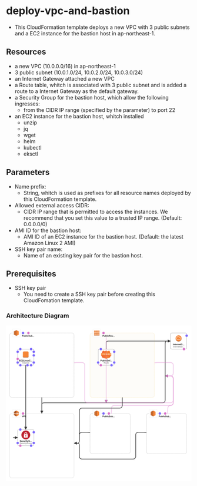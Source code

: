 # deploy-vpc-and-bastion
- This CloudFormation template deploys a new VPC with 3 public subnets and a EC2 instance for the bastion host in ap-northeast-1.
## Resources
- a new VPC (10.0.0.0/16) in ap-northeast-1
- 3 public subnet (10.0.1.0/24, 10.0.2.0/24, 10.0.3.0/24)
- an Internet Gateway attached a new VPC
- a Route table, whitch is associated with 3 public subnet and is added a route to a Internet Gateway as the default gateway.
- a Security Group for the bastion host, which allow the following ingresses:
  - from the CIDR IP range (specified by the parameter) to port 22
- an EC2 instance for the bastion host, whitch installed
  - unzip
  - jq
  - wget
  - helm
  - kubectl
  - eksctl

## Parameters
- Name prefix:
  - String, whitch is used as prefixes for all resource names deployed by this CloudFormation template.
- Allowed external access CIDR:
  - CIDR IP range that is permitted to access the instances. We recommend
    that you set this value to a trusted IP range. (Default: 0.0.0.0/0)
- AMI ID for the bastion host:
  - AMI ID of an EC2 instance for the bastion host. (Default: the latest Amazon Linux 2 AMI)
- SSH key pair name:
  - Name of an existing key pair for the bastion host.

## Prerequisites
- SSH key pair
  - You need to create a SSH key pair before creating this CloudFomation template.

### Architecture Diagram
![deploy-vpc-and-bastion-designer.png](deploy-vpc-and-bastion.png)
